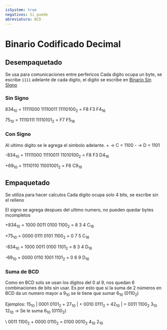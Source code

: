 ```yaml
---
isSystem: true
negativos: Si puede
abreviatura: BCD
---
```

# Binario Codificado Decimal

## Desempaquetado

Se usa para comunicaciones entre perfericos
Cada digito ocupa un byte, se escribe `1111` adelante de cada digito, el digito se escribe en [Binario Sin SIgno](Binario)

### Sin Signo

834<sub>10</sub> = 11111000 11110011 11110100<sub>2</sub>
			=       F8              F3              F4<sub>16</sub>

75<sub>10</sub> = 11110111 11110101<sub>2</sub>
	     =       F7             F5<sub>16</sub>

### Con Signo

Al ultimo digito se le agrega el simbolo adelante.
\+ -> C = 1100
\- -> D = 1101

-834<sub>10</sub> = 11111000 11110011 11010100<sub>2</sub>
			   =       F8              F3              D4<sub>16</sub>

+69<sub>10</sub> = 11110110 11001001<sub>2</sub>
			=      F6               C9<sub>16</sub>


## Empaquetado

Se utiliza para hacer calculos
Cada digito ocupa solo 4 bits, se escribe sin el relleno

El signo se agrega despues del ultimo numero, no pueden quedar bytes incompletos

+834<sub>10</sub> = 1000 0011 0100 1100<sub>2</sub>
			=       8         3        4         C<sub>16</sub>

+75<sub>10</sub> = 0000 0111 0101 1100<sub>2</sub>
	     =     0         7       5         C<sub>16</sub>

-834<sub>10</sub> = 1000 0011 0100 1101<sub>2</sub>
			   =    8         3        4        D<sub>16</sub>

-69<sub>10</sub> = 0000 0110 1001 1101<sub>2</sub>
			=     0         6        9       D<sub>16</sub>

### Suma de BCD

Como en BCD solo se usan los dígitos del 0 al 9, nos quedan 6 combinaciones de bits sin usar. Es por esto que si la suma de 2 números en BCD da un numero mayor a 9<sub>10</sub> se le tiene que sumar 6<sub>10</sub> (0110<sub>2</sub>)

Ejemplos:
   15<sub>10</sub>  |     0001  0101<sub>2</sub>
\+ 27<sub>10</sub>  | + 0010   0111<sub>2</sub>
\= 42<sub>10</sub>  | = 0011    1100<sub>2</sub>
                       3<sub>10</sub>       12<sub>10</sub> -> Se le suma 6<sub>10</sub> (0110<sub>2</sub>)

\     0011  1100<sub>2</sub>
\+  0000 0110<sub>2</sub>
\= 0100   0010<sub>2</sub>
      4<sub>10</sub>       2<sub>10</sub>